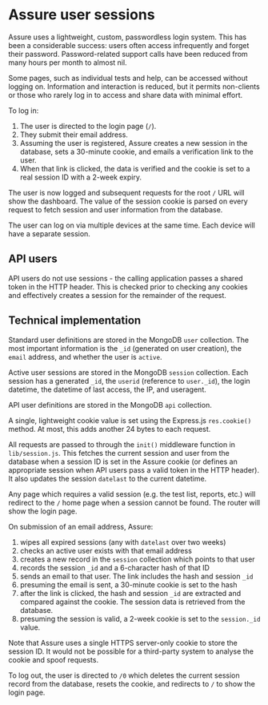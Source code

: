 # Assure user sessions

Assure uses a lightweight, custom, passwordless login system. This has been a considerable success: users often access infrequently and forget their password. Password-related support calls have been reduced from many hours per month to almost nil.

Some pages, such as individual tests and help, can be accessed without logging on. Information and interaction is reduced, but it permits non-clients or those who rarely log in to access and share data with minimal effort.

To log in:

1. The user is directed to the login page (`/`).
1. They submit their email address.
1. Assuming the user is registered, Assure creates a new session in the database, sets a 30-minute cookie, and emails a verification link to the user.
1. When that link is clicked, the data is verified and the cookie is set to a real session ID with a 2-week expiry.

The user is now logged and subsequent requests for the root `/` URL will show the dashboard. The value of the session cookie is parsed on every request to fetch session and user information from the database.

The user can log on via multiple devices at the same time. Each device will have a separate session.


## API users

API users do not use sessions - the calling application passes a shared token in the HTTP header. This is checked prior to checking any cookies and effectively creates a session for the remainder of the request.


## Technical implementation

Standard user definitions are stored in the MongoDB `user` collection. The most important information is the `_id` (generated on user creation), the `email` address, and whether the user is `active`.

Active user sessions are stored in the MongoDB `session` collection. Each session has a generated `_id`, the `userid` (reference to `user._id`), the login datetime, the datetime of last access, the IP, and useragent.

API user definitions are stored in the MongoDB `api` collection.

A single, lightweight cookie value is set using the Express.js `res.cookie()` method. At most, this adds another 24 bytes to each request.

All requests are passed to through the `init()` middleware function in `lib/session.js`. This fetches the current session and user from the database when a session ID is set in the Assure cookie (or defines an appropriate session when API users pass a valid token in the HTTP header). It also updates the session `datelast` to the current datetime.

Any page which requires a valid session (e.g. the test list, reports, etc.) will redirect to the `/` home page when a session cannot be found. The router will show the login page.

On submission of an email address, Assure:

1. wipes all expired sessions (any with `datelast` over two weeks)
1. checks an active user exists with that email address
1. creates a new record in the `session` collection which points to that user
1. records the session `_id` and a 6-character hash of that ID
1. sends an email to that user. The link includes the hash and session `_id`
1. presuming the email is sent, a 30-minute cookie is set to the hash
1. after the link is clicked, the hash and session `_id` are extracted and compared against the cookie. The session data is retrieved from the database.
1. presuming the session is valid, a 2-week cookie is set to the `session._id` value.


Note that Assure uses a single HTTPS server-only cookie to store the session ID. It would not be possible for a third-party system to analyse the cookie and spoof requests.

To log out, the user is directed to `/0` which deletes the current session record from the database, resets the cookie, and redirects to `/` to show the login page.
